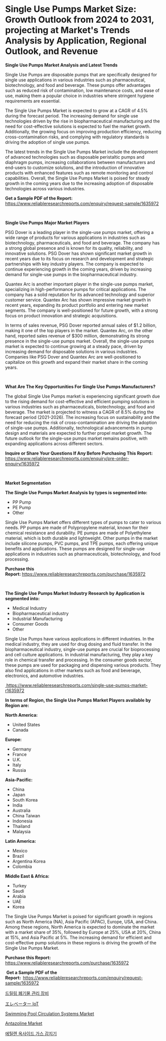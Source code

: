 <p><h1>Single Use Pumps Market Size: Growth Outlook from 2024 to 2031, projecting at Market's Trends Analysis by Application, Regional Outlook, and Revenue</h1></p><p><strong>Single Use Pumps Market Analysis and Latest Trends</strong></p>
<p><p>Single Use Pumps are disposable pumps that are specifically designed for single use applications in various industries such as pharmaceutical, biotechnology, and food and beverage. These pumps offer advantages such as reduced risk of contamination, low maintenance costs, and ease of use, making them a popular choice in industries where stringent hygiene requirements are essential.</p><p>The Single Use Pumps Market is expected to grow at a CAGR of 4.5% during the forecast period. The increasing demand for single use technologies driven by the rise in biopharmaceutical manufacturing and the need for cost-effective solutions is expected to fuel the market growth. Additionally, the growing focus on improving production efficiency, reducing cross-contamination risks, and complying with regulatory standards is driving the adoption of single use pumps.</p><p>The latest trends in the Single Use Pumps Market include the development of advanced technologies such as disposable peristaltic pumps and diaphragm pumps, increasing collaborations between manufacturers and end-users to customize solutions, and the introduction of innovative products with enhanced features such as remote monitoring and control capabilities. Overall, the Single Use Pumps Market is poised for steady growth in the coming years due to the increasing adoption of disposable technologies across various industries.</p></p>
<p><strong>Get a Sample PDF of the Report:&nbsp;</strong> <a href="https://www.reliableresearchreports.com/enquiry/request-sample/1635972">https://www.reliableresearchreports.com/enquiry/request-sample/1635972</a></p>
<p>&nbsp;</p>
<p><strong>Single Use Pumps Major Market Players</strong></p>
<p><p>PSG Dover is a leading player in the single-use pumps market, offering a wide range of products for various applications in industries such as biotechnology, pharmaceuticals, and food and beverage. The company has a strong global presence and is known for its quality, reliability, and innovative solutions. PSG Dover has shown significant market growth in recent years due to its focus on research and development and strategic partnerships with key industry players. The company is expected to continue experiencing growth in the coming years, driven by increasing demand for single-use pumps in the biopharmaceutical industry.</p><p>Quantex Arc is another important player in the single-use pumps market, specializing in high-performance pumps for critical applications. The company has a solid reputation for its advanced technology and superior customer service. Quantex Arc has shown impressive market growth in recent years, expanding its product portfolio and entering new market segments. The company is well-positioned for future growth, with a strong focus on product innovation and strategic acquisitions.</p><p>In terms of sales revenue, PSG Dover reported annual sales of $1.2 billion, making it one of the top players in the market. Quantex Arc, on the other hand, reported sales revenue of $300 million, demonstrating its strong presence in the single-use pumps market. Overall, the single-use pumps market is expected to continue growing at a steady pace, driven by increasing demand for disposable solutions in various industries. Companies like PSG Dover and Quantex Arc are well-positioned to capitalize on this growth and expand their market share in the coming years.</p></p>
<p>&nbsp;</p>
<p><strong>What Are The Key Opportunities For Single Use Pumps Manufacturers?</strong></p>
<p><p>The global Single Use Pumps market is experiencing significant growth due to the rising demand for cost-effective and efficient pumping solutions in various industries such as pharmaceuticals, biotechnology, and food and beverage. The market is projected to witness a CAGR of 8.5% during the forecast period (2021-2026). The increasing focus on sustainability and the need for reducing the risk of cross-contamination are driving the adoption of single-use pumps. Additionally, technological advancements in pump design and materials are expected to further propel market growth. The future outlook for the single-use pumps market remains positive, with expanding applications across different sectors.</p></p>
<p><strong>Inquire or Share Your Questions If Any Before Purchasing This Report:</strong> <a href="https://www.reliableresearchreports.com/enquiry/pre-order-enquiry/1635972">https://www.reliableresearchreports.com/enquiry/pre-order-enquiry/1635972</a></p>
<p>&nbsp;</p>
<p><strong>Market Segmentation</strong></p>
<p><strong>The Single Use Pumps Market Analysis by types is segmented into:</strong></p>
<p><ul><li>PP Pump</li><li>PE Pump</li><li>Other</li></ul></p>
<p><p>Single Use Pumps Market offers different types of pumps to cater to various needs. PP pumps are made of Polypropylene material, known for their chemical resistance and durability. PE pumps are made of Polyethylene material, which is both durable and lightweight. Other pumps in the market include silicone pumps, PVC pumps, and TPE pumps, each offering unique benefits and applications. These pumps are designed for single-use applications in industries such as pharmaceuticals, biotechnology, and food processing.</p></p>
<p><strong>Purchase this Report:&nbsp;</strong><a href="https://www.reliableresearchreports.com/purchase/1635972">https://www.reliableresearchreports.com/purchase/1635972</a></p>
<p>&nbsp;</p>
<p><strong>The Single Use Pumps Market Industry Research by Application is segmented into:</strong></p>
<p><ul><li>Medical Industry</li><li>Biopharmaceutical industry</li><li>Industrial Manufacturing</li><li>Consumer Goods</li><li>Other</li></ul></p>
<p><p>Single Use Pumps have various applications in different industries. In the medical industry, they are used for drug dosing and fluid transfer. In the biopharmaceutical industry, single-use pumps are crucial for bioprocessing and cell culture applications. In industrial manufacturing, they play a key role in chemical transfer and processing. In the consumer goods sector, these pumps are used for packaging and dispensing various products. They also find applications in other markets such as food and beverage, electronics, and automotive industries.</p></p>
<p><a href="https://www.reliableresearchreports.com/single-use-pumps-market-r1635972">&nbsp;https://www.reliableresearchreports.com/single-use-pumps-market-r1635972</a></p>
<p><strong>In terms of Region, the Single Use Pumps Market Players available by Region are:</strong></p>
<p>
    <p> <strong> North America: </strong>
        <ul>
            <li>United States</li>
            <li>Canada</li>
        </ul>
        </p> 
    <p> <strong> Europe: </strong>
        <ul>
            <li>Germany</li>
            <li>France</li>
            <li>U.K.</li>
            <li>Italy</li>
            <li>Russia</li>
        </ul>
        </p> 
    <p> <strong> Asia-Pacific: </strong>
        <ul>
            <li>China</li>
            <li>Japan</li>
            <li>South Korea</li>
            <li>India</li>
            <li>Australia</li>
            <li>China Taiwan</li>
            <li>Indonesia</li>
            <li>Thailand</li>
            <li>Malaysia</li>
        </ul>
        </p> 
    <p> <strong> Latin America: </strong>
        <ul>
            <li>Mexico</li>
            <li>Brazil</li>
            <li>Argentina Korea</li>
            <li>Colombia</li>
        </ul>
        </p> 
    <p> <strong> Middle East & Africa: </strong>
        <ul>
            <li>Turkey</li>
            <li>Saudi</li>
            <li>Arabia</li>
            <li>UAE</li>
            <li>Korea</li>
        </ul>
    </p>
    </p>
<p><p>The Single Use Pumps Market is poised for significant growth in regions such as North America (NA), Asia Pacific (APAC), Europe, USA, and China. Among these regions, North America is expected to dominate the market with a market share of 35%, followed by Europe at 25%, USA at 20%, China at 15%, and Asia Pacific at 5%. The increasing demand for efficient and cost-effective pump solutions in these regions is driving the growth of the Single Use Pumps Market.</p></p>
<p><strong>Purchase this Report: </strong><a href="https://www.reliableresearchreports.com/purchase/1635972">https://www.reliableresearchreports.com/purchase/1635972</a></p>
<p>&nbsp;<strong>Get a Sample PDF of the Report:&nbsp;&nbsp;</strong><a href="https://www.reliableresearchreports.com/enquiry/request-sample/1635972">https://www.reliableresearchreports.com/enquiry/request-sample/1635972</a></p>
<p><strong></strong></p>
<p><p><a href="https://github.com/PercyHagernes9778/Market-Research-Report-List-1/blob/main/735795925141.md">드릴링 폐기물 관리 장비</a></p><p><a href="https://github.com/xtkhtofdt934839/Market-Research-Report-List-1/blob/main/227698027449.md">エレベーター IoT</a></p><p><a href="https://github.com/indrystar/Market-Research-Report-List-2/blob/main/swimming-pool-circulation-systems-market.md">Swimming Pool Circulation Systems Market</a></p><p><a href="https://issuu.com/reportprime-2/docs/antazoline-market-size-2030.pptx">Antazoline Market</a></p><p><a href="https://github.com/rsg307664904/Market-Research-Report-List-1/blob/main/498481925140.md">에틸렌 옥사이드 가스 감지기</a></p></p>